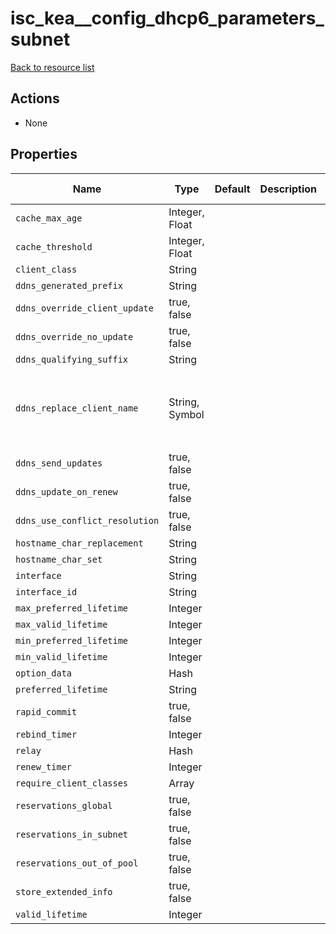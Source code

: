 # isc_kea__config_dhcp6_parameters_subnet

[Back to resource list](../README.md#resources)

## Actions

- None

## Properties

| Name                           | Type           | Default | Description | Allowed Values                                        |
| ------------------------------ | -------------- | ------- | ----------- | ----------------------------------------------------- |
| `cache_max_age`                | Integer, Float |         |             |                                                       |
| `cache_threshold`              | Integer, Float |         |             |                                                       |
| `client_class`                 | String         |         |             |                                                       |
| `ddns_generated_prefix`        | String         |         |             |                                                       |
| `ddns_override_client_update`  | true, false    |         |             |                                                       |
| `ddns_override_no_update`      | true, false    |         |             |                                                       |
| `ddns_qualifying_suffix`       | String         |         |             |                                                       |
| `ddns_replace_client_name`     | String, Symbol |         |             | `never`, `always`, `when-present`, `when-not-present` |
| `ddns_send_updates`            | true, false    |         |             |                                                       |
| `ddns_update_on_renew`         | true, false    |         |             |                                                       |
| `ddns_use_conflict_resolution` | true, false    |         |             |                                                       |
| `hostname_char_replacement`    | String         |         |             |                                                       |
| `hostname_char_set`            | String         |         |             |                                                       |
| `interface`                    | String         |         |             |                                                       |
| `interface_id`                 | String         |         |             |                                                       |
| `max_preferred_lifetime`       | Integer        |         |             |                                                       |
| `max_valid_lifetime`           | Integer        |         |             |                                                       |
| `min_preferred_lifetime`       | Integer        |         |             |                                                       |
| `min_valid_lifetime`           | Integer        |         |             |                                                       |
| `option_data`                  | Hash           |         |             |                                                       |
| `preferred_lifetime`           | String         |         |             |                                                       |
| `rapid_commit`                 | true, false    |         |             |                                                       |
| `rebind_timer`                 | Integer        |         |             |                                                       |
| `relay`                        | Hash           |         |             |                                                       |
| `renew_timer`                  | Integer        |         |             |                                                       |
| `require_client_classes`       | Array          |         |             |                                                       |
| `reservations_global`          | true, false    |         |             |                                                       |
| `reservations_in_subnet`       | true, false    |         |             |                                                       |
| `reservations_out_of_pool`     | true, false    |         |             |                                                       |
| `store_extended_info`          | true, false    |         |             |                                                       |
| `valid_lifetime`               | Integer        |         |             |                                                       |
